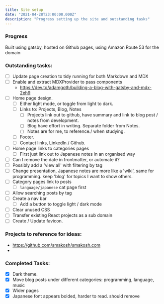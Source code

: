 ```yaml
---
title: Site setup
date: "2021-04-28T23:00:00.000Z"
description: "Progress setting up the site and outstanding tasks"
---
```


### Progress

Built using gatsby, hosted on Github pages, using Amazon Route 53 for the domain

### Outstanding tasks:

- [ ] Update page creation to tidy running for both Markdown and MDX
- [ ] Enable and extract MDXProvider to pass components
  - https://dev.to/adamgoth/building-a-blog-with-gatsby-and-mdx-2eh9
- [ ] Home page design.
  - [ ] Either light mode, or toggle from light to dark.
  - [ ] Links to: Projects, Blog, Notes
    - [ ] Projects link out to github, have summary and link to blog post / notes from development.
    - [ ] Blog have effort in writing. Separate folder from Notes.
    - [ ] Notes are for me, to reference./ when studying.
  - [ ] Footer. 
  - [ ] Contact links, LinkedIn / Github.

- [ ] Home page links to categories pages
  - [ ] First just link out to Japanese notes in an organised way
- [ ] Can I remove the date in frontmatter, or automate it?
- [ ] Possibly add a 'view all' with filtering by tag
- [ ] Change presentation, Japanese notes are more like a 'wiki', same for programming. keep 'blog' for topics I want to show others.
- [ ] Category pages link to posts
  - [ ] `language/japanese` cat page first
- [ ] Allow searching posts by tag
- [ ] Create a nav bar
  - [ ] Add a button to toggle light / dark mode
- [ ] Clear unused CSS
- [ ] Transfer existing React projects as a sub domain
- [ ] Create / Update favicon.

### Projects to reference for ideas:

- https://github.com/smakosh/smakosh.com
- 
### Completed Tasks:

- [x] Dark theme.
- [x] Move blog posts under different categories: programming, language, music
- [x] Wider pages
- [x] Japanese font appears bolded, harder to read. should remove
